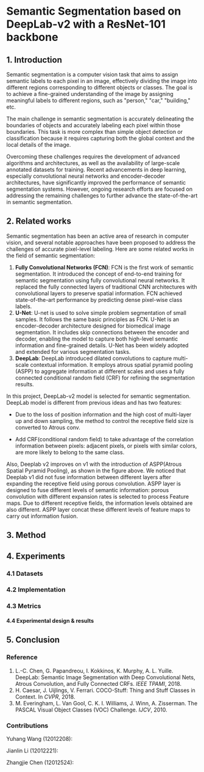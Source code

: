 # Semantic Segmentation based on DeepLab-v2 with a ResNet-101 backbone



## 1. Introduction

Semantic segmentation is a computer vision task that aims to assign semantic labels to each pixel in an image, effectively dividing the image into different regions corresponding to different objects or classes. The goal is to achieve a fine-grained understanding of the image by assigning meaningful labels to different regions, such as "person," "car," "building," etc.

The main challenge in semantic segmentation is accurately delineating the boundaries of objects and accurately labeling each pixel within those boundaries. This task is more complex than simple object detection or classification because it requires capturing both the global context and the local details of the image.

Overcoming these challenges requires the development of advanced algorithms and architectures, as well as the availability of large-scale annotated datasets for training. Recent advancements in deep learning, especially convolutional neural networks and encoder-decoder architectures, have significantly improved the performance of semantic segmentation systems. However, ongoing research efforts are focused on addressing the remaining challenges to further advance the state-of-the-art in semantic segmentation.



## 2. Related works

Semantic segmentation has been an active area of research in computer vision, and several notable approaches have been proposed to address the challenges of accurate pixel-level labeling. Here are some related works in the field of semantic segmentation:

1. **Fully Convolutional Networks (FCN)**: FCN is the first work of semantic segmentation. It introduced the concept of end-to-end training for semantic segmentation using fully convolutional neural networks. It replaced the fully connected layers of traditional CNN architectures with convolutional layers to preserve spatial information. FCN achieved state-of-the-art performance by predicting dense pixel-wise class labels.
2. **U-Net**: U-net is used to solve simple problem segmentation of small samples. It follows the same basic principles as FCN. U-Net is an encoder-decoder architecture designed for biomedical image segmentation. It includes skip connections between the encoder and decoder, enabling the model to capture both high-level semantic information and fine-grained details. U-Net has been widely adopted and extended for various segmentation tasks.
3. **DeepLab**: DeepLab introduced dilated convolutions to capture multi-scale contextual information. It employs atrous spatial pyramid pooling (ASPP) to aggregate information at different scales and uses a fully connected conditional random field (CRF) for refining the segmentation results.

In this project, DeepLab-v2 model is selected for semantic segmentation. DeepLab model is different from previous ideas and has two features:

- Due to the loss of position information and the high cost of multi-layer up and down sampling, the method to control the receptive field size is converted to Atrous conv.

- Add CRF(conditional random field) to take advantage of the correlation information between pixels: adjacent pixels, or pixels with similar colors, are more likely to belong to the same class.

Also, Deeplab v2 improves on v1 with the introduction of ASPP(Atrous Spatial Pyramid Pooling), as shown in the figure above. We noticed that Deeplab v1 did not fuse information between different layers after expanding the receptive field using porous convolution. ASPP layer is designed to fuse different levels of semantic information: porous convolution with different expansion rates is selected to process Feature maps. Due to different receptive fields, the information levels obtained are also different. ASPP layer concat these different levels of feature maps to carry out information fusion.

 

## 3. Method



## 4. Experiments

### 4.1 Datasets 

### 4.2 Implementation

### 4.3 Metrics 

#### 4.4 Experimental design & results



## 5. Conclusion







### Reference

1. L.-C. Chen, G. Papandreou, I. Kokkinos, K. Murphy, A. L. Yuille. DeepLab: Semantic Image Segmentation with Deep Convolutional Nets, Atrous Convolution, and Fully Connected CRFs. *IEEE TPAMI*, 2018.
2. H. Caesar, J. Uijlings, V. Ferrari. COCO-Stuff: Thing and Stuff Classes in Context. In *CVPR*, 2018.
3. M. Everingham, L. Van Gool, C. K. I. Williams, J. Winn, A. Zisserman. The PASCAL Visual Object Classes (VOC) Challenge. *IJCV*, 2010.



### Contributions

Yuhang Wang (12012208): 

Jianlin Li (12012221): 

Zhangjie Chen (12012524):
